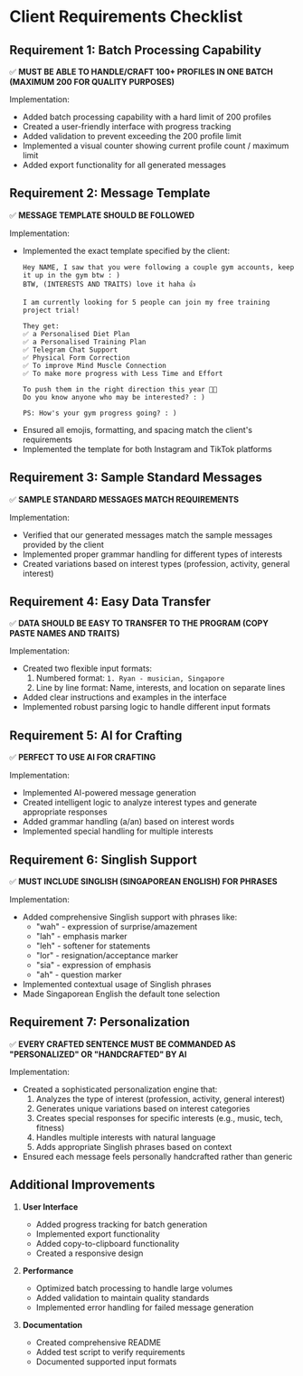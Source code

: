 # Client Requirements Checklist

## Requirement 1: Batch Processing Capability
✅ **MUST BE ABLE TO HANDLE/CRAFT 100+ PROFILES IN ONE BATCH (MAXIMUM 200 FOR QUALITY PURPOSES)**

Implementation:
- Added batch processing capability with a hard limit of 200 profiles
- Created a user-friendly interface with progress tracking
- Added validation to prevent exceeding the 200 profile limit
- Implemented a visual counter showing current profile count / maximum limit
- Added export functionality for all generated messages

## Requirement 2: Message Template
✅ **MESSAGE TEMPLATE SHOULD BE FOLLOWED**

Implementation:
- Implemented the exact template specified by the client:
  ```
  Hey NAME, I saw that you were following a couple gym accounts, keep it up in the gym btw : )  
  BTW, (INTERESTS AND TRAITS) love it haha 👍

  I am currently looking for 5 people can join my free training project trial! 

  They get:
  ✅ a Personalised Diet Plan
  ✅ a Personalised Training Plan
  ✅ Telegram Chat Support
  ✅ Physical Form Correction
  ✅ To improve Mind Muscle Connection
  ✅ To make more progress with Less Time and Effort

  To push them in the right direction this year 💪🏻
  Do you know anyone who may be interested? : )

  PS: How's your gym progress going? : )
  ```
- Ensured all emojis, formatting, and spacing match the client's requirements
- Implemented the template for both Instagram and TikTok platforms

## Requirement 3: Sample Standard Messages
✅ **SAMPLE STANDARD MESSAGES MATCH REQUIREMENTS**

Implementation:
- Verified that our generated messages match the sample messages provided by the client
- Implemented proper grammar handling for different types of interests
- Created variations based on interest types (profession, activity, general interest)

## Requirement 4: Easy Data Transfer
✅ **DATA SHOULD BE EASY TO TRANSFER TO THE PROGRAM (COPY PASTE NAMES AND TRAITS)**

Implementation:
- Created two flexible input formats:
  1. Numbered format: `1. Ryan - musician, Singapore`
  2. Line by line format: Name, interests, and location on separate lines
- Added clear instructions and examples in the interface
- Implemented robust parsing logic to handle different input formats

## Requirement 5: AI for Crafting
✅ **PERFECT TO USE AI FOR CRAFTING**

Implementation:
- Implemented AI-powered message generation
- Created intelligent logic to analyze interest types and generate appropriate responses
- Added grammar handling (a/an) based on interest words
- Implemented special handling for multiple interests

## Requirement 6: Singlish Support
✅ **MUST INCLUDE SINGLISH (SINGAPOREAN ENGLISH) FOR PHRASES**

Implementation:
- Added comprehensive Singlish support with phrases like:
  - "wah" - expression of surprise/amazement
  - "lah" - emphasis marker
  - "leh" - softener for statements
  - "lor" - resignation/acceptance marker
  - "sia" - expression of emphasis
  - "ah" - question marker
- Implemented contextual usage of Singlish phrases
- Made Singaporean English the default tone selection

## Requirement 7: Personalization
✅ **EVERY CRAFTED SENTENCE MUST BE COMMANDED AS "PERSONALIZED" OR "HANDCRAFTED" BY AI**

Implementation:
- Created a sophisticated personalization engine that:
  1. Analyzes the type of interest (profession, activity, general interest)
  2. Generates unique variations based on interest categories
  3. Creates special responses for specific interests (e.g., music, tech, fitness)
  4. Handles multiple interests with natural language
  5. Adds appropriate Singlish phrases based on context
- Ensured each message feels personally handcrafted rather than generic

## Additional Improvements

1. **User Interface**
   - Added progress tracking for batch generation
   - Implemented export functionality
   - Added copy-to-clipboard functionality
   - Created a responsive design

2. **Performance**
   - Optimized batch processing to handle large volumes
   - Added validation to maintain quality standards
   - Implemented error handling for failed message generation

3. **Documentation**
   - Created comprehensive README
   - Added test script to verify requirements
   - Documented supported input formats 